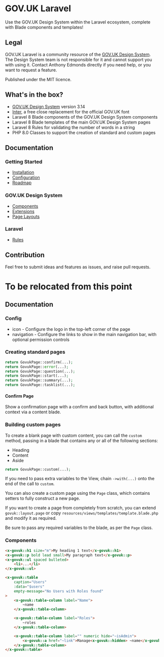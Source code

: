 # GOV.UK Laravel
Use the GOV.UK Design System within the Laravel ecosystem, complete with Blade components and templates!

## Legal
GOV.UK Laravel is a community resource of the [GOV.UK Design System](https://design-system.service.gov.uk). The Design System team is not responsible for it and cannot support you with using it. Contact Anthony Edmonds directly if you need help, or you want to request a feature.

Published under the MIT licence.

## What's in the box?

* [GOV.UK Design System](https://design-system.service.gov.uk) version 3.14
* [Inter](https://fonts.google.com/specimen/Inter), a free close replacement for the official GOV.UK font
* Laravel 8 Blade components of the GOV.UK Design System components
* Laravel 8 Blade templates of the main GOV.UK Design System pages
* Laravel 8 Rules for validating the number of words in a string
* PHP 8.0 Classes to support the creation of standard and custom pages

## Documentation

### Getting Started
* [Installation](docs/install.md)
* [Configuration](docs/configuration.md)
* [Roadmap](docs/roadmap.md)

### GOV.UK Design System
* [Components](docs/components.md)
* [Extensions](docs/extensions.md)
* [Page Layouts](docs/layout.md)

### Laravel
* [Rules](docs/rules.md)

## Contribution

Feel free to submit ideas and features as issues, and raise pull requests.

# To be relocated from this point
## Documentation

### Config

* icon - Configure the logo in the top-left corner of the page
* navigation - Configure the links to show in the main navigation bar, with optional permission controls

### Creating standard pages

```php
return GovukPage::confirm(...);
return GovukPage::error(...);
return GovukPage::question(...);
return GovukPage::start(...);
return GovukPage::summary(...);
return GovukPage::tasklist(...);
```

#### Confirm Page

Show a confirmation page with a confirm and back button, with additional context via a content blade.

### Building custom pages

To create a blank page with custom content, you can call the `custom` method, passing in a blade that contains any or all of the following sections:

* Heading
* Content
* Aside

```php
return GovukPage::custom(...);
```

If you need to pass extra variables to the View, chain `->with(...)` onto the end of the call to `custom`.

You can also create a custom page using the `Page` class, which contains setters to fully construct a new page.

If you want to create a page from completely from scratch, you can extend `govuk::layout.page` or copy `resources/views/templates/template.blade.php` and modify it as required.

Be sure to pass any required variables to the blade, as per the `Page` class.

### Components

```html
<x-govuk::h1 size="m">My heading 1 text</x-govuk::h1>
<x-govuk::p bold lead small>My paragraph text</x-govuk::p>
<x-govuk::ul spaced bulleted>
    <li>...</li>
</x-govuk::ul>

<x-govuk::table
    caption="Users"
    :data="$users"
    empty-message="No Users with Roles found"
>
    <x-govuk::table-column label="Name">
        ~name
    </x-govuk::table-column>

    <x-govuk::table-column label="Roles">
        ~roles
    </x-govuk::table-column>

    <x-govuk::table-column label="" numeric hide="~isAdmin">
        <x-govuk::a href="~link">Manage<x-govuk::hidden> ~name</x-govuk::hidden></x-govuk::a>
    </x-govuk::table-column>
</x-govuk::table>
```
